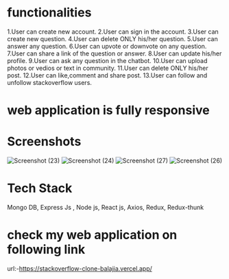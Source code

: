 # functionalities
1.User can create new account.
2.User can sign in the account.
3.User can create new question.
4.User can delete ONLY his/her question.
5.User can answer any question.
6.User can upvote or downvote on any question.
7.User can share a link of the question or answer.
8.User can update his/her profile.
9.User can ask any question in the chatbot.
10.User can upload photos or vedios or text in community.
11.User can delete ONLY his/her post.
12.User can like,comment and share post.
13.User can follow and unfollow stackoverflow users.
# web application is fully responsive
# Screenshots
![Screenshot (23)](https://user-images.githubusercontent.com/115396789/211243928-efdce818-a426-49f7-bd64-3d66ce6f4027.png)
![Screenshot (24)](https://user-images.githubusercontent.com/115396789/211243953-203150b6-3e9d-40fd-9a4c-952f0795c57a.png)
![Screenshot (27)](https://user-images.githubusercontent.com/115396789/211244139-a22053f0-971a-4c4c-a850-98659c144d82.png)
![Screenshot (26)](https://user-images.githubusercontent.com/115396789/211243968-d81446bb-a28f-4742-8c86-bbd50a8745ff.png)

# Tech Stack 
Mongo DB, Express Js , Node js, React js, Axios, Redux, Redux-thunk

# check my web application on following link
url:-https://stackoverflow-clone-balajia.vercel.app/

